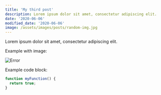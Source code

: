 ```yaml
---
title: 'My third post'
description: Lorem ipsum dolor sit amet, consectetur adipiscing elit.
date: '2020-06-06'
modified_date: '2020-06-06'
image: /assets/images/posts/random-img.jpg
---
```


Lorem ipsum dolor sit amet, consectetur adipiscing elit.

Example with image:

![Error](/assets/images/posts/error.png)

Example code block:

```js
function myFunction() {
  return true;
}
```
